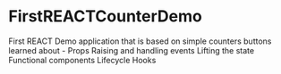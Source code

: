# FirstREACTCounterDemo

First REACT Demo application that is based on simple counters buttons 
learned about - 
Props
Raising and handling events
Lifting the state
Functional components
Lifecycle Hooks
